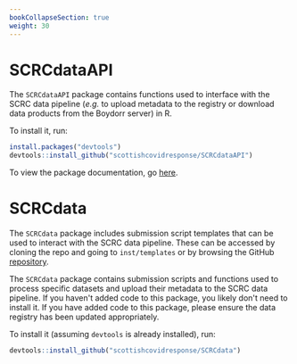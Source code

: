 ```yaml
---
bookCollapseSection: true
weight: 30
---
```


# SCRCdataAPI

The `SCRCdataAPI` package contains functions used to interface with the SCRC data pipeline (*e.g.* to upload metadata to the registry or download data products from the Boydorr server) in R.

To install it, run:

``` R
install.packages("devtools")
devtools::install_github("scottishcovidresponse/SCRCdataAPI")
```

To view the package documentation, go [here](https://scottishcovidresponse.github.io/SCRCdataAPI/index.html).

# SCRCdata

The `SCRCdata` package includes submission script templates that can be used to interact with the SCRC data pipeline. These can be accessed by cloning the repo and going to `inst/templates` or by browsing the GitHub [repository](https://github.com/ScottishCovidResponse/SCRCdata/tree/master/inst/templates).

The `SCRCdata` package contains submission scripts and functions used to process specific datasets and upload their metadata to the SCRC data pipeline. If you haven't added code to this package, you likely don't need to install it. If you have added code to this package, please ensure the data registry has been updated appropriately.

To install it (assuming `devtools` is already installed), run:

``` R
devtools::install_github("scottishcovidresponse/SCRCdata")
```
